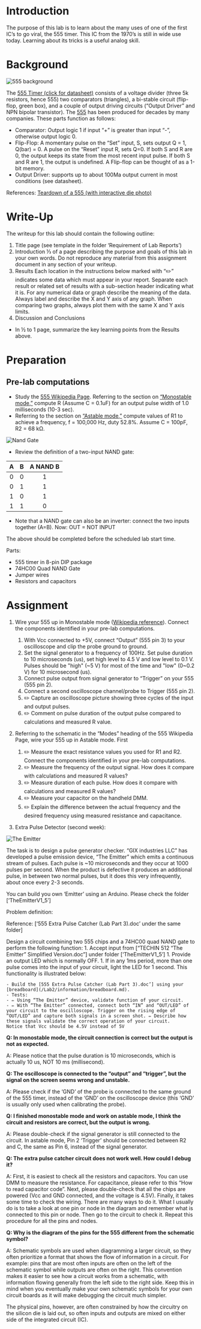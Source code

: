 # Introduction
The purpose of this lab is to learn about the many uses of one of the first IC’s to go viral, the 555 timer. This IC from the 1970’s is still in wide use today. Learning about its tricks is a useful analog skill.

# Background

![555 background](assets/555_background.svg)

The [555 Timer (click for datasheet)](https://www.ti.com/lit/ds/symlink/ne555.pdf) consists of a voltage divider (three 5k resistors, hence 555) two comparators (triangles), a bi-stable circuit (flip-flop, green box), and a couple of output driving circuits (“Output Driver” and NPN bipolar transistor). The [555](https://en.wikipedia.org/wiki/555_timer_IC) has been produced for decades by many companies. These parts function as follows:
- Comparator: Output logic 1 if input “+” is greater than input “-”, otherwise output logic 0.
- Flip-Flop: A momentary pulse on the “Set” input, S, sets output Q = 1, Q(bar) = 0. A pulse on the “Reset” input R, sets Q=0. If both S and R are 0, the output keeps its state from the most recent input pulse. If  both S and R are 1, the output is undefined. A Flip-flop can be thought of as a 1-bit memory. 
- Output Driver: supports up to about 100Ma output current in most conditions (see datasheet).

References: [Teardown of a 555 (with interactive die photo)](http://www.righto.com/2016/02/555-timer-teardown-inside-worlds-most.html)


# Write-Up
The writeup for this lab should contain the following outline:
1. Title page (see template in the folder ‘Requirement of Lab Reports’)
2. Introduction 
⅓ of a page describing the purpose and goals of this lab in your own words. Do not reproduce any material from this assignment document in any section of your writeup.
3. Results
Each location in the instructions below marked with “✏️” indicates some data which must appear in your report. Separate each result or related set of results with a sub-section header indicating what it is. For any numerical data or graph describe the meaning of the data. Always label and describe the X and Y axis of any graph. When comparing two graphs, always plot them with the same X and Y axis limits. 
4.	Discussion and Conclusions
- In ½ to 1 page, summarize the key learning points from the Results above. 

# Preparation

## Pre-lab computations
- Study the [555 Wikipedia Page](https://en.wikipedia.org/wiki/555_timer_IC). Referring to the section on [“Monostable mode,”](https://en.wikipedia.org/wiki/555_timer_IC#Monostable) compute R (Assume C = 0.1uF) for an output pulse width of 1.0 milliseconds (10-3 sec).
- Referring to the section on [“Astable mode,”](https://en.wikipedia.org/wiki/555_timer_IC#Astable) compute values of R1 to achieve a frequency, f = 100,000 Hz, duty 52.8%. Assume C = 100pF, R2 = 68 kΩ.

![Nand Gate](assets/nand.png)

- Review the definition of a two-input NAND gate:

| A | B | A **NAND** B |
| :---: | :---: | :---: |
| 0 | 0 | 1 |
| 0 | 1 | 1 |
| 1 | 0 | 1 |
| 1 | 1 | 0 |
- Note that a NAND gate can also be an inverter: connect the two inputs together (A=B). Now: OUT = NOT INPUT

The above should be completed before the scheduled lab start time.  

Parts: 
- 555 timer in 8-pin DIP package
- 74HC00 Quad NAND Gate
- Jumper wires
- Resistors and capacitors

# Assignment

1. Wire your 555 up in Monostable mode ([Wikipedia reference](https://en.wikipedia.org/wiki/555_timer_IC#Monostable)). Connect the components identified in your pre-lab computations. 
    1. With Vcc connected to +5V, connect “Output” (555 pin 3) to your oscilloscope and clip the probe ground to ground. 
    1. Set the signal generator to a frequency of 100Hz. Set pulse duration to 10 microseconds (us), set high level to 4.5 V and low level to 0.1 V. Pulses should be "high" (~5 V) for most of the time and "low" (0~0.2 V) for 10 microsecond (us).
    1. Connect pulse output from signal generator to “Trigger” on your 555 (555 pin 2). 
    1. Connect a second oscilloscope channel/probe to Trigger (555 pin 2).
    1. ✏️ Capture an oscilloscope picture showing three cycles of the input and output pulses. 
    1. ✏️ Comment on pulse duration of the output pulse compared to calculations and measured R value. 

2. Referring to the schematic in the “Modes” heading of the 555 Wikipedia Page, wire your 555 up in Astable mode. First 
    1. ✏️ Measure the exact resistance values you used for R1 and R2. Connect the components identified in your pre-lab computations. 
    1. ✏️ Measure the frequency of the output signal. How does it compare with calculations and measured R values?
    1. ✏️ Measure duration of each pulse. How does it compare with calculations and measured R values?
    1. ✏️ Measure your capacitor on the handheld DMM. 
    1. ✏️ Explain the difference between the actual frequency and the desired frequency using measured resistance and capacitance.

3. Extra Pulse Detector (second week):

![The Emitter](assets/the_emitter.png)

The task is to design a pulse generator checker. “GIX industries LLC” has developed a pulse emission device, “The Emitter” which emits a continuous stream of pulses. Each pulse is ~10 microseconds and they occur at 1000 pulses per second. When the product is defective it produces an additional pulse, in between two normal pulses, but it does this very infrequently, about once every 2-3 seconds.

You can build you own ‘Emitter’ using an Arduino. Please check the folder [‘TheEmitterV1_5’]

Problem definition: 

Reference: [‘555 Extra Pulse Catcher (Lab Part 3).doc’ under the same folder]

Design a circuit combining two 555 chips and a 74HC00 quad NAND gate to perform the following function:
    1. Accept input from [“TECHIN 512 “The Emitter” Simplified Version.doc”] under folder [‘TheEmitterV1_5’]
    1. Provide an output LED which is normally OFF.
    1. If in any 1ms period, more than one pulse comes into the input of your circuit, light the LED for 1 second. This functionality is illustrated below:

    - Build the [555 Extra Pulse Catcher (Lab Part 3).doc’] using your [breadboard](/Lab2/information/breadboard.md). 
    - Tests: 
	- ✏️ Using “The Emitter” device, validate function of your circuit. 
	- ✏️ With “The Emitter” connected, connect both “IN” and “OUT/LED” of your circuit to the oscilloscope. Trigger on the rising edge of “OUT/LED” and capture both signals in a screen shot. ✏️ Describe how these signals validate the correct operation of your circuit.
	Notice that Vcc should be 4.5V instead of 5V

**Q: In monostable mode, the circuit connection is correct but the output is not as expected.**

A: Please notice that the pulse duration is 10 microseconds, which is actually 10 us, NOT 10 ms (millisecond).

**Q: The oscilloscope is connected to the “output” and “trigger”, but the signal on the screen seems wrong and unstable.**

A: Please check if the ‘GND’ of the probe is connected to the same ground of the 555 timer, instead of the ‘GND’ on the oscilloscope device (this ‘GND’ is usually only used when calibrating the probe).

**Q: I finished monostable mode and work on astable mode, I think the circuit and resistors are correct, but the output is wrong.**

A: Please double-check if the signal generator is still connected to the circuit. In astable mode, Pin 2 ‘Trigger’ should be connected between R2 and C, the same as Pin 6, instead of the signal generator.

**Q: The extra pulse catcher circuit does not work well. How could I debug it?**

A: First, it is easiest to check all the resistors and capacitors. You can use DMM to measure the resistance. For capacitance, please refer to this “How to read capacitor code”. Next, please double-check that all the chips are powered (Vcc and GND connected, and the voltage is 4.5V). Finally, it takes some time to check the wiring. There are many ways to do it. What I usually do is to take a look at one pin or node in the diagram and remember what is connected to this pin or node. Then go to the circuit to check it. Repeat this procedure for all the pins and nodes.

**Q: Why is the diagram of the pins for the 555 different from the schematic symbol?**

A: Schematic symbols are used when diagramming a larger circuit, so they often prioritize a format that shows the flow of information in a circuit. For example: pins that are most often inputs are often on the left of the schematic symbol while outputs are often on the right. This convention makes it easier to see how a circuit works from a schematic, with information flowing generally from the left side to the right side. Keep this in mind when you eventually make your own schematic symbols for your own circuit boards as it will make debugging the circuit much simpler.

The physical pins, however, are often constrained by how the circuitry on the silicon die is laid out, so often inputs and outputs are mixed on either side of the integrated circuit (IC). 